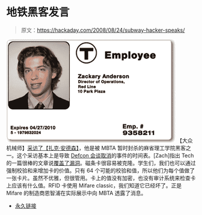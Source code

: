 # 地铁黑客发言

> 原文：<https://hackaday.com/2008/08/24/subway-hacker-speaks/>

![](img/ae282dcea41190f29c633312e1183d46.png)
【大众机械师】[采访了【扎克·安德森】](http://www.popularmechanics.com/technology/industry/4278892.html?page=1)，他是被 MBTA 暂时封杀的麻省理工学院黑客之一。这个采访基本上是导致 [Defcon 会谈取消](http://www.hackaday.com/2008/08/09/defcon-16-mit-boston-transit-presentation-gagged/)的事件的时间表。[Zach]指出 Tech 的一篇很棒的文章说[覆盖了漏洞](http://www-tech.mit.edu/V128/N30/subwayvulnerabilities.html)。磁条卡很容易被克隆。学生们，我们也可以通过强制校验和来增加卡的价值。只有 64 个可能的校验和值，所以他们为每个值做了一张卡片。虽然不优雅，但很管用。卡上的值没有加密，也没有审计系统来检查卡上应该有什么值。RFID 卡使用 Mifare classic，我们知道它已经坏了。正是 Mifare 的制造商恩智浦在实际展示中向 MBTA 透露了消息。

*   [永久链接](http://www.popularmechanics.com/technology/industry/4278892.html?page=1)